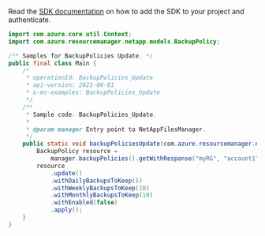 Read the [SDK documentation](https://github.com/Azure/azure-sdk-for-java/blob/azure-resourcemanager-netapp_1.0.0-beta.5/sdk/netapp/azure-resourcemanager-netapp/README.md) on how to add the SDK to your project and authenticate.

```java
import com.azure.core.util.Context;
import com.azure.resourcemanager.netapp.models.BackupPolicy;

/** Samples for BackupPolicies Update. */
public final class Main {
    /*
     * operationId: BackupPolicies_Update
     * api-version: 2021-06-01
     * x-ms-examples: BackupPolicies_Update
     */
    /**
     * Sample code: BackupPolicies_Update.
     *
     * @param manager Entry point to NetAppFilesManager.
     */
    public static void backupPoliciesUpdate(com.azure.resourcemanager.netapp.NetAppFilesManager manager) {
        BackupPolicy resource =
            manager.backupPolicies().getWithResponse("myRG", "account1", "backupPolicyName", Context.NONE).getValue();
        resource
            .update()
            .withDailyBackupsToKeep(5)
            .withWeeklyBackupsToKeep(10)
            .withMonthlyBackupsToKeep(10)
            .withEnabled(false)
            .apply();
    }
}
```
